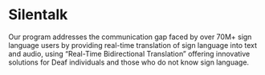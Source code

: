 # Silentalk
Our program addresses the communication gap faced by over 70M+ sign language users by providing real-time translation of sign language into text and audio, using “Real-Time Bidirectional Translation” offering innovative solutions for Deaf individuals and those who do not know sign language.
